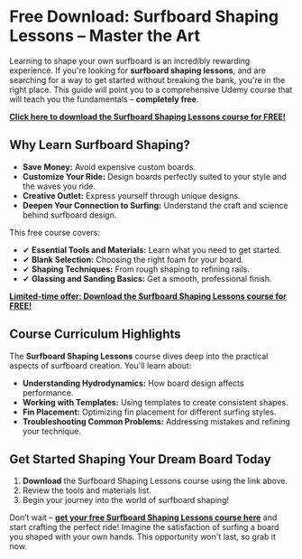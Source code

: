 # Free Download: Surfboard Shaping Lessons – Master the Art

Learning to shape your own surfboard is an incredibly rewarding experience. If you're looking for **surfboard shaping lessons**, and are searching for a way to get started without breaking the bank, you're in the right place. This guide will point you to a comprehensive Udemy course that will teach you the fundamentals – **completely free**.

[**Click here to download the Surfboard Shaping Lessons course for FREE!**](https://udemywork.com/surfboard-shaping-lessons)

## Why Learn Surfboard Shaping?

*   **Save Money:** Avoid expensive custom boards.
*   **Customize Your Ride:** Design boards perfectly suited to your style and the waves you ride.
*   **Creative Outlet:** Express yourself through unique designs.
*   **Deepen Your Connection to Surfing:** Understand the craft and science behind surfboard design.

This free course covers:

*   ✔ **Essential Tools and Materials:** Learn what you need to get started.
*   ✔ **Blank Selection:** Choosing the right foam for your board.
*   ✔ **Shaping Techniques:** From rough shaping to refining rails.
*   ✔ **Glassing and Sanding Basics:** Get a smooth, professional finish.

[**Limited-time offer: Download the Surfboard Shaping Lessons course for FREE!**](https://udemywork.com/surfboard-shaping-lessons)

## Course Curriculum Highlights

The **Surfboard Shaping Lessons** course dives deep into the practical aspects of surfboard creation. You'll learn about:

*   **Understanding Hydrodynamics:** How board design affects performance.
*   **Working with Templates:** Using templates to create consistent shapes.
*   **Fin Placement:** Optimizing fin placement for different surfing styles.
*   **Troubleshooting Common Problems:** Addressing mistakes and refining your technique.

## Get Started Shaping Your Dream Board Today

1.  **Download** the Surfboard Shaping Lessons course using the link above.
2.  Review the tools and materials list.
3.  Begin your journey into the world of surfboard shaping!

Don’t wait – **[get your free Surfboard Shaping Lessons course here](https://udemywork.com/surfboard-shaping-lessons)** and start crafting the perfect ride! Imagine the satisfaction of surfing a board you shaped with your own hands. This opportunity won't last, so grab it now.
